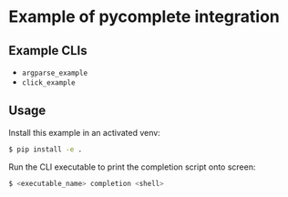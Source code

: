 # Example of pycomplete integration

## Example CLIs

- `argparse_example`
- `click_example`

## Usage

Install this example in an activated venv:

```bash
$ pip install -e .
```

Run the CLI executable to print the completion script onto screen:

```bash
$ <executable_name> completion <shell>
```
